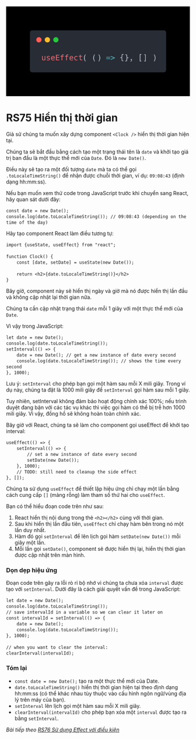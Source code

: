 ![Create-HTML-1](images/effect.webp) 

# RS75 Hiển thị thời gian

Giả sử chúng ta muốn xây dựng component `<Clock />` hiển thị thời gian hiện tại.

Chúng ta sẽ bắt đầu bằng cách tạo một trạng thái tên là `date` và khởi tạo giá trị ban đầu là một thực thể mới của `Date`. Đó là `new Date()`.

Điều này sẽ tạo ra một đối tượng `date` mà ta có thể gọi `.toLocaleTimeString()` để nhận được chuỗi thời gian, ví dụ: `09:08:43` (định dạng hh:mm:ss).

Nếu bạn muốn xem thử code trong JavaScript trước khi chuyển sang React, hãy quan sát dưới đây:

```
const date = new Date();
console.log(date.toLocaleTimeString()); // 09:08:43 (depending on the time of the day)
```

Hãy tạo component React làm điều tương tự:

```
import {useState, useEffect} from "react";

function Clock() {
    const [date, setDate] = useState(new Date());

    return <h2>{date.toLocaleTimeString()}</h2>
}
```

Bây giờ, component này sẽ hiển thị ngày và giờ mà nó được hiển thị lần đầu và không cập nhật lại thời gian nữa.

Chúng ta cần cập nhật trạng thái `date` mỗi 1 giây với một thực thể mới của `Date`.

Vì vậy trong JavaScript:

```
let date = new Date();
console.log(date.toLocaleTimeString());
setInterval(() => {
    date = new Date(); // get a new instance of date every second
    console.log(date.toLocaleTimeString()); // shows the time every second
}, 1000);
```

Lưu ý: `setInterval` cho phép bạn gọi một hàm sau mỗi X mili giây. Trong ví dụ này, chúng ta đặt là 1000 mili giây để `setInterval` gọi hàm sau mỗi 1 giây.

Tuy nhiên, setInterval không đảm bảo hoạt động chính xác 100%; nếu trình duyệt đang bận với các tác vụ khác thì việc gọi hàm có thể bị trễ hơn 1000 mili giây. Vì vậy, đồng hồ sẽ không hoàn toàn chính xác.

Bây giờ với React, chúng ta sẽ làm cho component gọi useEffect để khởi tạo interval:

```
useEffect(() => {
    setInterval(() => {
        // set a new instance of date every second
        setDate(new Date()); 
    }, 1000);
    // TODO: still need to cleanup the side effect
}, []);
```

Chúng ta sử dụng `useEffect` để thiết lập hiệu ứng chỉ chạy một lần bằng cách cung cấp `[]` (mảng rỗng) làm tham số thứ hai cho `useEffect`.

Bạn có thể hiểu đoạn code trên như sau:

1. React hiển thị nội dung trong thẻ `<h2></h2>` cùng với thời gian.
2. Sau khi hiển thị lần đầu tiên, `useEffect` chỉ chạy hàm bên trong nó một lần duy nhất.
3. Hàm đó gọi `setInterval` để lên lịch gọi hàm `setDate(new Date())` mỗi giây một lần.
4. Mỗi lần gọi `setDate()`, component sẽ được hiển thị lại, hiển thị thời gian được cập nhật trên màn hình.

### Dọn dẹp hiệu ứng

Đoạn code trên gây ra lỗi rò rỉ bộ nhớ vì chúng ta chưa xóa `interval` được tạo với `setInterval`. Dưới đây là cách giải quyết vấn đề trong JavaScript:

```
let date = new Date();
console.log(date.toLocaleTimeString());
// save intervalId in a variable so we can clear it later on
const intervalId = setInterval(() => {
    date = new Date();
    console.log(date.toLocaleTimeString());
}, 1000);

// when you want to clear the interval:  
clearInterval(intervalId);
```

### Tóm lại

- `const date = new Date();` tạo ra một thực thể mới của Date.
- `date.toLocaleTimeString()` hiển thị thời gian hiện tại theo định dạng hh:mm:ss (có thể khác nhau tùy thuộc vào cấu hình ngôn ngữ/vùng địa lý trên máy của bạn).
- `setInterval` lên lịch gọi một hàm sau mỗi X mili giây.
- `clearInterval(intervalId)` cho phép bạn xóa một `interval` được tạo ra bằng `setInterval`.

*Bài tiếp theo [RS76 Sử dụng Effect với điều kiện](/lesson/session/session_076_effect_control.md)*